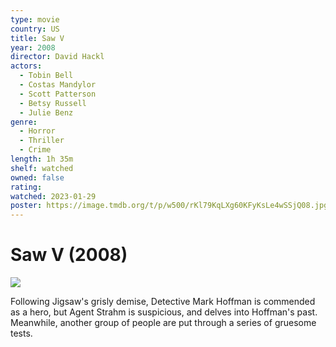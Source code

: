 ```yaml
---
type: movie
country: US
title: Saw V
year: 2008
director: David Hackl
actors:
  - Tobin Bell
  - Costas Mandylor
  - Scott Patterson
  - Betsy Russell
  - Julie Benz
genre:
  - Horror
  - Thriller
  - Crime
length: 1h 35m
shelf: watched
owned: false
rating:
watched: 2023-01-29
poster: https://image.tmdb.org/t/p/w500/rKl79KqLXg60KFyKsLe4wSSjQ08.jpg
---
```


# Saw V (2008)

![](https://image.tmdb.org/t/p/w500/rKl79KqLXg60KFyKsLe4wSSjQ08.jpg)

Following Jigsaw's grisly demise, Detective Mark Hoffman is commended as a hero, but Agent Strahm is suspicious, and delves into Hoffman's past. Meanwhile, another group of people are put through a series of gruesome tests.